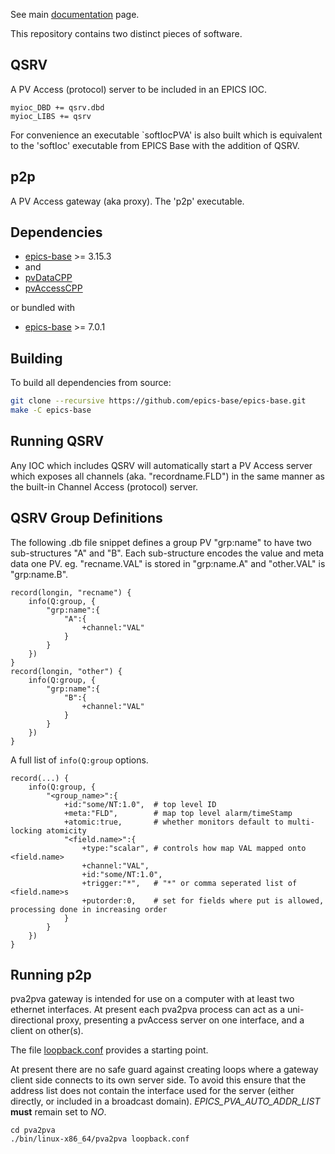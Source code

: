 See main [documentation](https://epics-base.github.io/pva2pva/) page.

This repository contains two distinct pieces of software.

QSRV
----

A PV Access (protocol) server to be included in an EPICS IOC.

```
myioc_DBD += qsrv.dbd
myioc_LIBS += qsrv
```

For convenience an executable `softIocPVA' is also built which is equivalent to the
'softIoc' executable from EPICS Base with the addition of QSRV.

p2p
---

A PV Access gateway (aka proxy).
The 'p2p' executable.

Dependencies
------------

- [epics-base](http://www.aps.anl.gov/epics/) >= 3.15.3
- and
- [pvDataCPP](http://epics-pvdata.sourceforge.net/)
- [pvAccessCPP](http://epics-pvdata.sourceforge.net/)

or bundled with

- [epics-base](http://www.aps.anl.gov/epics/) >= 7.0.1

Building
--------

To build all dependencies from source:

```sh
git clone --recursive https://github.com/epics-base/epics-base.git
make -C epics-base
```

Running QSRV
------------

Any IOC which includes QSRV will automatically start a PV Access server
which exposes all channels (aka. "recordname.FLD") in the same manner
as the built-in Channel Access (protocol) server.

QSRV Group Definitions
----------------------

The following .db file snippet defines a group PV "grp:name"
to have two sub-structures "A" and "B".
Each sub-structure encodes the value and meta data one PV.
eg. "recname.VAL" is stored in "grp:name.A"
and "other.VAL" is "grp:name.B".

```
record(longin, "recname") {
    info(Q:group, {
        "grp:name":{
            "A":{
                +channel:"VAL"
            }
        }
    })
}
record(longin, "other") {
    info(Q:group, {
        "grp:name":{
            "B":{
                +channel:"VAL"
            }
        }
    })
}
```

A full list of `info(Q:group` options.

```
record(...) {
    info(Q:group, {
        "<group_name>":{
            +id:"some/NT:1.0",  # top level ID
            +meta:"FLD",        # map top level alarm/timeStamp
            +atomic:true,       # whether monitors default to multi-locking atomicity
            "<field.name>":{
                +type:"scalar", # controls how map VAL mapped onto <field.name>
                +channel:"VAL",
                +id:"some/NT:1.0",
                +trigger:"*",   # "*" or comma seperated list of <field.name>s
                +putorder:0,    # set for fields where put is allowed, processing done in increasing order
            }
        }
    })
}
```

Running p2p
-----------

pva2pva gateway is intended for use on a computer with at least two ethernet interfaces.
At present each pva2pva process can act as a uni-directional proxy,
presenting a pvAccess server on one interface,
and a client on other(s).

The file [loopback.conf](loopback.conf) provides a starting point.

At present there are no safe guard against creating loops
where a gateway client side connects to its own server side.
To avoid this ensure that the address list does not contain
the interface used for the server (either directly, or included in a broadcast domain).
*EPICS_PVA_AUTO_ADDR_LIST* __must__ remain set to *NO*.

```
cd pva2pva
./bin/linux-x86_64/pva2pva loopback.conf
```

